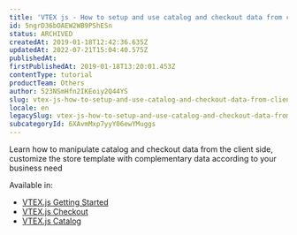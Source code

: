 ```yaml
---
title: 'VTEX js - How to setup and use catalog and checkout data from client side'
id: 5ngrD36bOAEW2WB9PShESn
status: ARCHIVED
createdAt: 2019-01-18T12:42:36.635Z
updatedAt: 2022-07-21T15:04:40.575Z
publishedAt: 
firstPublishedAt: 2019-01-18T13:20:01.453Z
contentType: tutorial
productTeam: Others
author: 523NSmHfn2IKEoiy2Q44YS
slug: vtex-js-how-to-setup-and-use-catalog-and-checkout-data-from-client-side
locale: en
legacySlug: vtex-js-how-to-setup-and-use-catalog-and-checkout-data-from-client-side
subcategoryId: 6XAvmMxp7yyY06ewYMuggs
---
```


Learn how to manipulate catalog and checkout data from the client side, customize the store template with complementary data according to your business need

Available in:
- [VTEX.js Getting Started](https://developers.vtex.com/vtex-rest-api/docs/vtexjs-1)
- [VTEX.js Checkout](https://developers.vtex.com/vtex-rest-api/docs/vtexjs-for-checkout)
- [VTEX.js Catalog](https://developers.vtex.com/vtex-rest-api/docs/vtexjs-for-catalog)
